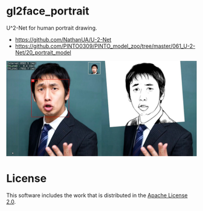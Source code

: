 # gl2face_portrait
U^2-Net for human portrait drawing.
 - https://github.com/NathanUA/U-2-Net
 - https://github.com/PINTO0309/PINTO_model_zoo/tree/master/061_U-2-Net/20_portrait_model

 ![capture image](gl2face_portrait.jpg "capture image")

# License
This software includes the work that is distributed in the [Apache License 2.0](http://www.apache.org/licenses/LICENSE-2.0).
